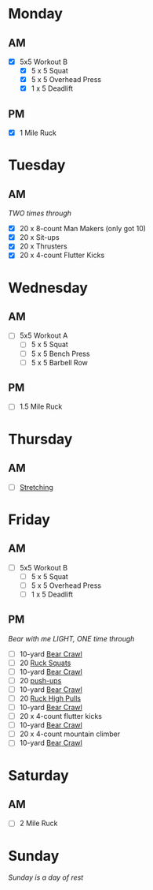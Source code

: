 # Monday

## AM

- [x] 5x5 Workout B
  - [x] 5 x 5 Squat
  - [x] 5 x 5 Overhead Press
  - [x] 1 x 5 Deadlift

## PM

- [x] 1 Mile Ruck

# Tuesday

## AM

*TWO times through*
- [x] 20 x 8-count Man Makers (only got 10)
- [x] 20 x Sit-ups
- [x] 20 x Thrusters
- [x] 20 x 4-count Flutter Kicks

# Wednesday

## AM
- [ ] 5x5 Workout A
  - [ ] 5 x 5 Squat
  - [ ] 5 x 5 Bench Press
  - [ ] 5 x 5 Barbell Row

## PM
- [ ] 1.5 Mile Ruck

# Thursday

## AM
- [ ] [Stretching](https://www.youtube.com/watch?v=7h_Pn7NyJ0k)


# Friday

## AM
- [ ] 5x5 Workout B
  - [ ] 5 x 5 Squat
  - [ ] 5 x 5 Overhead Press
  - [ ] 1 x 5 Deadlift

## PM
*Bear with me LIGHT, ONE time through*
- [ ] 10-yard [Bear Crawl](http://goruck.go2cloud.org/SH2ZK)
- [ ] 20 [Ruck Squats](http://goruck.go2cloud.org/SH2ZK)
- [ ] 10-yard [Bear Crawl](http://goruck.go2cloud.org/SH2ZK)
- [ ] 20 [push-ups](http://goruck.go2cloud.org/SH2ZK)
- [ ] 10-yard [Bear Crawl](http://goruck.go2cloud.org/SH2ZK)
- [ ] 20 [Ruck High Pulls](http://goruck.go2cloud.org/SH2ZK)
- [ ] 10-yard [Bear Crawl](http://goruck.go2cloud.org/SH2ZK)
- [ ] 20 x 4-count flutter kicks
- [ ] 10-yard [Bear Crawl](http://goruck.go2cloud.org/SH2ZK)
- [ ] 20 x 4-count mountain climber
- [ ] 10-yard [Bear Crawl](http://goruck.go2cloud.org/SH2ZK)

# Saturday

## AM
- [ ] 2 Mile Ruck

# Sunday

*Sunday is a day of rest*
